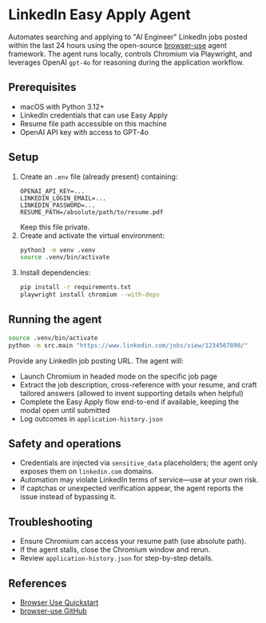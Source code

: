 # LinkedIn Easy Apply Agent

Automates searching and applying to "AI Engineer" LinkedIn jobs posted within the last 24 hours using the open-source [browser-use](https://docs.browser-use.com) agent framework. The agent runs locally, controls Chromium via Playwright, and leverages OpenAI `gpt-4o` for reasoning during the application workflow.

## Prerequisites
- macOS with Python 3.12+
- LinkedIn credentials that can use Easy Apply
- Resume file path accessible on this machine
- OpenAI API key with access to GPT-4o

## Setup
1. Create an `.env` file (already present) containing:
   ```
   OPENAI_API_KEY=...
   LINKEDIN_LOGIN_EMAIL=...
   LINKEDIN_PASSWORD=...
   RESUME_PATH=/absolute/path/to/resume.pdf
   ```
   Keep this file private.
2. Create and activate the virtual environment:
   ```bash
   python3 -m venv .venv
   source .venv/bin/activate
   ```
3. Install dependencies:
   ```bash
   pip install -r requirements.txt
   playwright install chromium --with-deps
   ```

## Running the agent
```bash
source .venv/bin/activate
python -m src.main "https://www.linkedin.com/jobs/view/1234567890/"
```

Provide any LinkedIn job posting URL. The agent will:
- Launch Chromium in headed mode on the specific job page
- Extract the job description, cross-reference with your resume, and craft tailored answers (allowed to invent supporting details when helpful)
- Complete the Easy Apply flow end-to-end if available, keeping the modal open until submitted
- Log outcomes in `application-history.json`

## Safety and operations
- Credentials are injected via `sensitive_data` placeholders; the agent only exposes them on `linkedin.com` domains.
- Automation may violate LinkedIn terms of service—use at your own risk.
- If captchas or unexpected verification appear, the agent reports the issue instead of bypassing it.

## Troubleshooting
- Ensure Chromium can access your resume path (use absolute path).
- If the agent stalls, close the Chromium window and rerun.
- Review `application-history.json` for step-by-step details.

## References
- [Browser Use Quickstart](https://docs.browser-use.com/quickstart)
- [browser-use GitHub](https://github.com/browser-use/browser-use)
